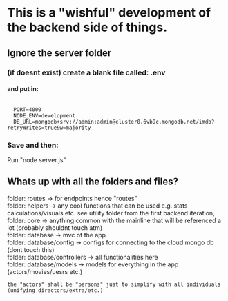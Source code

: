 # This is a "wishful" development of the backend side of things. 
## Ignore the server folder

### (if doesnt exist) create a blank file called:   .env    
#### and put in:

```

  PORT=4000
  NODE_ENV=development
  DB_URL=mongodb+srv://admin:admin@cluster0.6vb9c.mongodb.net/imdb?retryWrites=true&w=majority
```
### Save and then:


Run "node server.js" 


## Whats up with all the folders and files?

folder: routes -> for endpoints hence "routes"\
folder: helpers -> any cool functions that can be used e.g. stats calculations/visuals etc.     see utility folder from the first backend iteration,\
folder: core -> anything common with the mainline that will be referenced a lot (probably shouldnt touch atm)\
folder: database -> mvc of the app\
  folder: database/config -> configs for connecting to the cloud mongo db (dont touch this) \
  folder: database/controllers -> all functionalities here\
  folder: database/models -> models for everything in the app (actors/movies/uesrs etc.)
  
  
    the "actors" shall be "persons" just to simplify with all individuals (unifying directors/extra/etc.)
